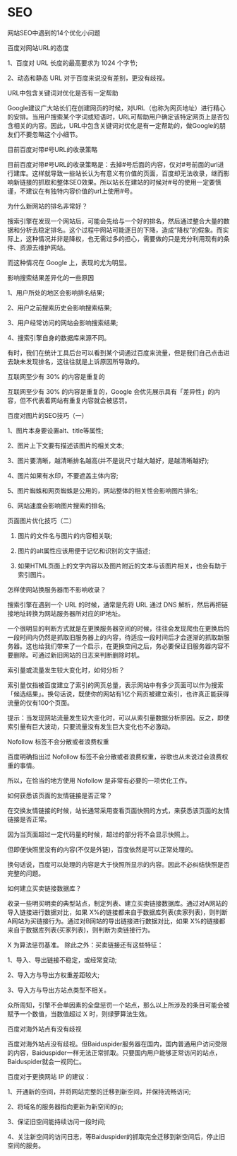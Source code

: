 # SEO
网站SEO中遇到的14个优化小问题

百度对网站URL的态度

1、百度对 URL 长度的最高要求为 1024 个字节;

2、动态和静态 URL 对于百度来说没有差别，更没有歧视。


URL中包含关键词对优化是否有一定帮助

Google建议广大站长们在创建网页的时候，对URL（也称为网页地址）进行精心的安排。当用户搜索某个字词或短语时，URL可帮助用户确定该特定网页上是否包含相关的内容。因此，URL中包含关键词对优化是有一定帮助的，做Google的朋友们不要忽略这个小细节。

目前百度对带#号URL的收录策略

目前百度对带#号URL的收录策略是：去掉#号后面的内容，仅对#号前面的url进行建库。这样就导致一些站长认为有意义有价值的页面，百度却无法收录，继而影响新链接的抓取和整体SEO效果。所以站长在建站的时候对#号的使用一定要慎谨，不建议在有独特内容价值的url上使用#号。


为什么新网站的排名非常好？

搜索引擎在发现一个网站后，可能会先给与一个好的排名，然后通过整合大量的数据和分析去稳定排名。这个过程中网站可能逐日的下降，造成“降权”的假象。而实际上，这种情况并非是降权，也无需过多的担心，需要做的只是充分利用现有的条件、资源去维护网站。

而这种情况在 Google 上，表现的尤为明显。


影响搜索结果差异化的一些原因

1、用户所处的地区会影响排名结果;

2、用户之前搜索历史会影响搜索结果;

3、用户经常访问的网站会影响搜索结果;

4、搜索引擎自身的数据库来源不同。

有时，我们在统计工具后台可以看到某个词通过百度来流量，但是我们自己点击进去缺未发现排名，这往往就是上诉原因所导致的。


互联网至少有 30% 的内容是重复的

互联网至少有 30% 的内容是重复的，Google 会优先展示具有「差异性」的内容，但不代表着网站有重复内容就会被惩罚。


百度对图片的SEO技巧（一）

1、图片本身要设置alt、title等属性;

2、图片上下文要有描述该图片的相关文本;

3、图片要清晰，越清晰排名越高(并不是说尺寸越大越好，是越清晰越好);

4、图片如果有水印，不要遮盖主体内容;

5、图片蜘蛛和网页蜘蛛是公用的，网站整体的相关性会影响图片排名;

6、网站速度会影响图片搜索的排名;


页面图片优化技巧（二）

1. 图片的文件名与图片的内容相关联;

2. 图片的alt属性应该用便于记忆和识别的文字描述;

3. 如果HTML页面上的文字内容以及图片附近的文本与该图片相关，也会有助于索引图片。


怎样使网站换服务器而不影响收录？

搜索引擎在遇到一个 URL 的时候，通常是先将 URL 通过 DNS 解析，然后再把链接地址转换为网站服务器所对应的IP地址。

一个很明显的判断方式就是在更换服务器空间的时候，往往会发现爬虫在更换后的一段时间内仍然是抓取旧服务器上的内容，待适应一段时间后才会逐渐的抓取新服务器。这也给我们带来了一个启示，在更换空间之后，务必要保证旧服务器内容不要删除。可通过新旧网站的日志来判断删除时机。


索引量或流量发生较大变化时，如何分析？

索引量仅指被百度建立了索引的网页总量，表示网站中有多少页面可以作为搜索「候选结果」。换句话说，既使你的网站有1亿个网页被建立索引，也许真正能获得流量的仅有100个页面。

提示：当发现网站流量发生较大变化时，可以从索引量数据分析原因。反之，即使索引量有巨大波动，只要流量没有发生巨大变化也不必激动。


Nofollow 标签不会分散或者浪费权重

百度明确指出过 Nofollow 标签不会分散或者浪费权重，谷歌也从未说过会浪费权重的事情。

所以，在恰当的地方使用 Nofollow 是非常有必要的一项优化工作。


如何获悉该页面的友情链接是否正常？

在交换友情链接的时候，站长通常采用查看页面快照的方式，来获悉该页面的友情链接是否正常。

因为当页面超过一定代码量的时候，超过的部分将不会显示快照上。

但即便快照里没有的内容(不仅是外链)，百度依然是可以正常处理的。

换句话说，百度可以处理的内容是大于快照所显示的内容。因此不必纠结快照是否完整的问题。


如何建立买卖链接数据库？

收录一些明买明卖的典型站点，制定列表、建立买卖链接数据库。通过对A网站的导入链接进行数据对比，如果 X%的链接都来自于数据库列表(卖家列表)，则判断A网站为买链接行为。通过对B网站的导出链接进行数据对比，如果 X%的链接都来自于数据库列表(买家列表)，则判断为卖链接行为。

X 为算法惩罚基准。 除此之外：买卖链接还有这些特征：

1、导入、导出链接不稳定，或经常变动;

2、导入方与导出方权重差距较大;

3、导入方与导出方站点类型不相关。

众所周知，引擎不会单因素的全盘惩罚一个站点，那么以上所涉及的条目可能会被赋予一个数值，当数值超过 X 时，则绿萝算法生效。


百度对海外站点有没有歧视

百度对海外站点没有歧视。但Baiduspider服务器在国内，国内普通用户访问受限的内容，Baiduspider一样无法正常抓取。只要国内用户能够正常访问的站点，Baiduspider就会一视同仁。


百度对于更换网站 IP 的建议：

1、开通新的空间，并将网站完整的迁移到新空间，并保持流畅访问;

2、将域名的服务器指向更新为新空间的ip;

3、保证旧空间能持续访问一段时间;

4、关注新空间的访问日志，等Baiduspider的抓取完全迁移到新空间后，停止旧空间的服务。
